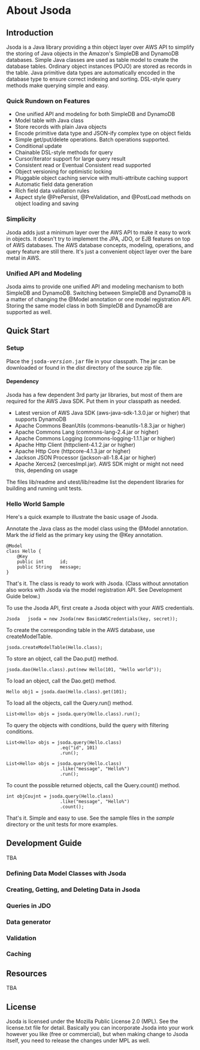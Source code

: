 
# About Jsoda

## Introduction

Jsoda is a Java library providing a thin object layer over AWS API to
simplify the storing of Java objects in the Amazon's SimpleDB and DynamoDB
databases.  Simple Java classes are used as table model to create the
database tables.  Ordinary object instances (POJO) are stored as records in
the table.  Java primitive data types are automatically encoded in the
database type to ensure correct indexing and sorting.  DSL-style query
methods make querying simple and easy.

### Quick Rundown on Features

- One unified API and modeling for both SimpleDB and DynamoDB
- Model table with Java class
- Store records with plain Java objects
- Encode primitive data type and JSON-ify complex type on object fields
- Simple get/put/delete operations.  Batch operations supported.
- Conditional update
- Chainable DSL-style methods for query
- Cursor/iterator support for large query result
- Consistent read or Eventual Consistent read supported
- Object versioning for optimistic locking
- Pluggable object caching service with multi-attribute caching support
- Automatic field data generation
- Rich field data validation rules
- Aspect style @PrePersist, @PreValidation, and @PostLoad methods on object
  loading and saving

### Simplicity

Jsoda adds just a minimum layer over the AWS API to make it easy to work in
objects.  It doesn't try to implement the JPA, JDO, or EJB features on top
of AWS databases.  The AWS database concepts, modeling, operations, and
query feature are still there.  It's just a convenient object layer over the
bare metal in AWS.

### Unified API and Modeling

Jsoda aims to provide one unified API and modeling mechanism to both
SimpleDB and DynamoDB.  Switching between SimpleDB and DynamoDB is a matter
of changing the @Model annotation or one model registration API.  Storing
the same model class in both SimpleDB and DynamoDB are supported as well.


## Quick Start

### Setup

Place the <kbd>jsoda-*version*.jar</kbd> file in your classpath.  The jar
can be downloaded or found in the *dist* directory of the source zip file.

#### Dependency

Jsoda has a few dependent 3rd party jar libraries, but most of them are required
for the AWS Java SDK.  Put them in your classpath as needed.

* Latest version of AWS Java SDK (aws-java-sdk-1.3.0.jar or higher) that supports DynamoDB
* Apache Commons BeanUtils (commons-beanutils-1.8.3.jar or higher)
* Apache Commons Lang (commons-lang-2.4.jar or higher)
* Apache Commons Logging (commons-logging-1.1.1.jar or higher)
* Apache Http Client (httpclient-4.1.2.jar or higher)
* Apache Http Core (httpcore-4.1.3.jar or higher)
* Jackson JSON Processor (jackson-all-1.8.4.jar or higher)
* Apache Xerces2 (xercesImpl.jar).  AWS SDK might or might not need this, depending on usage

The files lib/readme and utest/lib/readme list the dependent libraries for
building and running unit tests.


### Hello World Sample

Here's a quick example to illustrate the basic usage of Jsoda.

Annotate the Java class as the model class using the @Model annotation.
Mark the _id_ field as the primary key using the @Key annotation.

    @Model
    class Hello {
        @Key
        public int      id;
        public String   message;
    }

That's it.  The class is ready to work with Jsoda.  (Class without
annotation also works with Jsoda via the model registration API.  See
Development Guide below.)

To use the Jsoda API, first create a Jsoda object with your AWS credentials.

    Jsoda   jsoda = new Jsoda(new BasicAWSCredentials(key, secret));

To create the corresponding table in the AWS database, use createModelTable.

    jsoda.createModelTable(Hello.class);

To store an object, call the Dao.put() method.

    jsoda.dao(Hello.class).put(new Hello(101, "Hello world"));

To load an object, call the Dao.get() method.

    Hello obj1 = jsoda.dao(Hello.class).get(101);

To load all the objects, call the Query.run() method.

    List<Hello> objs = jsoda.query(Hello.class).run();

To query the objects with conditions, build the query with filtering conditions.

    List<Hello> objs = jsoda.query(Hello.class)
                        .eq("id", 101)
                        .run();

    List<Hello> objs = jsoda.query(Hello.class)
                        .like("message", "Hello%")
                        .run();

To count the possible returned objects, call the Query.count() method.

    int objCoujnt = jsoda.query(Hello.class)
                        .like("message", "Hello%")
                        .count();

That's it.  Simple and easy to use.  See the sample files in the _sample_
directory or the unit tests for more examples.


## Development Guide

TBA

### Defining Data Model Classes with Jsoda

### Creating, Getting, and Deleting Data in Jsoda

### Queries in JDO

### Data generator

### Validation

### Caching



## Resources

TBA

## License

Jsoda is licensed under the Mozilla Public License 2.0 (MPL).  See the
license.txt file for detail.  Basically you can incorporate Jsoda into your
work however you like (free or commercial), but when making change to Jsoda
itself, you need to release the changes under MPL as well.

